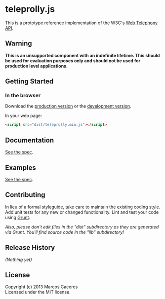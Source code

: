 # teleprolly.js

This is a prototype reference implementation of the W3C's [Web Telephony API](http://www.w3.org/2012/sysapps/telephony/).

## Warning

**This is an unsupported component with an indefinite lifetime. This should be used for evaluation purposes 
only and should not be used for production level applications.**

## Getting Started
### In the browser
Download the [production version][min] or the [development version][max].

[min]: https://raw.github.com/marcoscaceres/teleprolly/gh-pages/dist/teleprolly.min.js
[max]: https://raw.github.com/marcoscaceres/teleprolly/gh-pages/dist/teleprolly.js

In your web page:

```html
<script src="dist/teleprolly.min.js"></script>
```

## Documentation
[See the spec](http://www.w3.org/2012/sysapps/telephony/). 

## Examples
[See the spec](http://www.w3.org/2012/sysapps/telephony/). 


## Contributing
In lieu of a formal styleguide, take care to maintain the existing coding style. Add unit tests for any new or changed functionality. Lint and test your code using [Grunt](http://gruntjs.com/).

_Also, please don't edit files in the "dist" subdirectory as they are generated via Grunt. You'll find source code in the "lib" subdirectory!_

## Release History
_(Nothing yet)_

## License
Copyright (c) 2013 Marcos Caceres  
Licensed under the MIT license.
